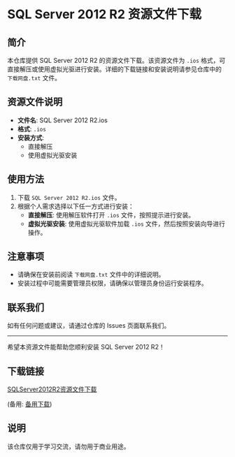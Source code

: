 # SQL Server 2012 R2 资源文件下载

## 简介
本仓库提供 SQL Server 2012 R2 的资源文件下载。该资源文件为 `.ios` 格式，可直接解压或使用虚拟光驱进行安装。详细的下载链接和安装说明请参见仓库中的 `下载网盘.txt` 文件。

## 资源文件说明
- **文件名**: SQL Server 2012 R2.ios
- **格式**: `.ios`
- **安装方式**: 
  - 直接解压
  - 使用虚拟光驱安装

## 使用方法
1. 下载 `SQL Server 2012 R2.ios` 文件。
2. 根据个人需求选择以下任一方式进行安装：
   - **直接解压**: 使用解压软件打开 `.ios` 文件，按照提示进行安装。
   - **虚拟光驱安装**: 使用虚拟光驱软件加载 `.ios` 文件，然后按照安装向导进行操作。

## 注意事项
- 请确保在安装前阅读 `下载网盘.txt` 文件中的详细说明。
- 安装过程中可能需要管理员权限，请确保以管理员身份运行安装程序。

## 联系我们
如有任何问题或建议，请通过仓库的 Issues 页面联系我们。

---

希望本资源文件能帮助您顺利安装 SQL Server 2012 R2！

## 下载链接
[SQLServer2012R2资源文件下载](https://pan.quark.cn/s/37892044cdde) 

(备用: [备用下载](https://pan.baidu.com/s/1wYAtipnekPhSLX4M1UsYVA?pwd=1234))

## 说明

该仓库仅用于学习交流，请勿用于商业用途。
